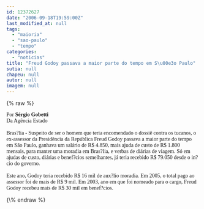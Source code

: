 ```yaml
---
id: 12372627
date: "2006-09-18T19:59:00Z"
last_modified_at: null
tags:
  - "maioria"
  - "sao-paulo"
  - "tempo"
categories:
  - "noticias"
title: "Freud Godoy passava a maior parte do tempo em S\u00e3o Paulo"
sutia: null
chapeu: null
autor: null
imagem: null
---
```

{\% raw %}
<p><P><FONT face=Verdana>Por<STRONG> Sérgio Gobetti<BR></STRONG>Da Agência Estado<BR><BR></FONT><FONT face=Verdana>Bras?lia - Suspeito de ser o homem que teria encomendado o dossiê contra os tucanos, o ex-assessor da Presidência da República Freud Godoy passava a maior parte do tempo em São Paulo, ganhava um salário de R$ 4.850, mais ajuda de custo de R$ 1.800 mensais, para manter uma moradia em Bras?lia, e verbas de diárias de viagem. Só em ajudas de custo, diárias e benef?cios semelhantes, já teria recebido R$ 79.050 desde o in?cio do governo.<BR><BR>Este ano, Godoy teria recebido R$ 16 mil de aux?lio moradia. Em 2005, o total pago ao assessor foi de mais de R$ 9 mil. Em 2003, ano em que foi nomeado para o cargo, Freud Godoy recebeu mais de R$ 30 mil em benef?cios.</FONT> </P> </p>
{\% endraw %}